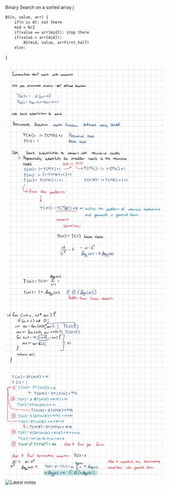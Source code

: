 Binary Search on a sorted array
j
```
BS(n, value, arr) {
	if(n is 0): not there
	mid = N/2
	if(value == arr[mid]): stop there
	if(value < arr[mid]):
		BS(mid, value, arrFirst_half)
	else:
		
}
```
![Notes from 02.16.24](Written_notes/IMG_0487.jpg)
![Notes from 02.16.24](Written_notes/IMG_0488.jpg)
![Latest notes](/Written_notes/IMG_0489.jpg)

